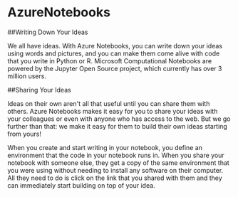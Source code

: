 # AzureNotebooks

##Writing Down Your Ideas
 
We all have ideas. With Azure Notebooks, you can write down your ideas using words and pictures, and you can make them come alive with code that you write in Python or R. Microsoft Computational Notebooks are powered by the Jupyter Open Source project, which currently has over 3 million users.
 
##Sharing Your Ideas
 
Ideas on their own aren't all that useful until you can share them with others. Azure Notebooks makes it easy for you to share your ideas with your colleagues or even with anyone who has access to the web. But we go further than that: we make it easy for them to build their own ideas starting from yours! 
 
When you create and start writing in your notebook, you define an environment that the code in your notebook runs in. When you share your notebook with someone else, they get a copy of the same environment that you were using without needing to install any software on their computer. All they need to do is click on the link that you shared with them and they can immediately start building on top of your idea. 

